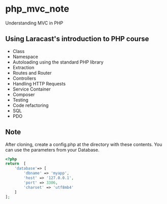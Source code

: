 # php_mvc_note
Understanding MVC in PHP

## Using Laracast's introduction to PHP course
- Class
- Namespace
- Autoloading using the standard PHP library
- Extraction
- Routes and Router
- Controllers
- Handling HTTP Requests
- Service Container
- Composer
- Testing
- Code refactoring
- SQL
- PDO

## Note
After cloning, create a config.php at the directory with these contents. 
You can use the parameters from your Database.
```php
<?php
return  [
    'database'=> [
        'dbname' => 'myapp',
        'host' => '127.0.0.1',
        'port' => 3306,
        'charset' => 'utf8mb4'
    ]
];
```
